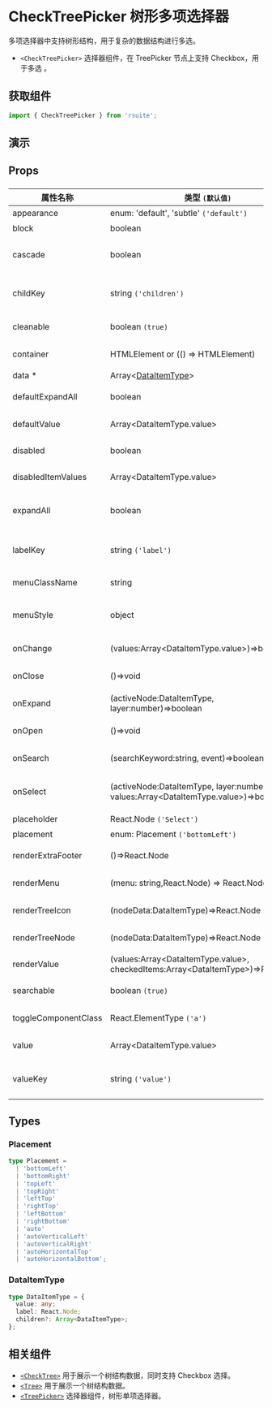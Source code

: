 # CheckTreePicker 树形多项选择器

多项选择器中支持树形结构，用于复杂的数据结构进行多选。

- `<CheckTreePicker>` 选择器组件，在 TreePicker 节点上支持 Checkbox，用于多选 。

## 获取组件

```js
import { CheckTreePicker } from 'rsuite';
```

## 演示

<!--{demo}-->

## Props

### <CheckTreePicker>

| 属性名称             | 类型 `(默认值)`                                                                              | 描述                            |
| -------------------- | -------------------------------------------------------------------------------------------- | ------------------------------- |
| appearance           | enum: 'default', 'subtle' `('default')`                                                      | 设置外观                        |
| block                | boolean                                                                                      | 堵塞整行                        |
| cascade              | boolean                                                                                      | checktree 是否级联选择          |
| childKey             | string `('children')`                                                                        | tree 数据结构 children 属性名称 |
| cleanable            | boolean `(true)`                                                                             | 是否可以清楚                    |
| container            | HTMLElement or (() => HTMLElement)                                                           | 设置渲染的容器                  |
| data \*              | Array&lt;[DataItemType](#DataItemType)&gt;                                                   | tree 数据                       |
| defaultExpandAll     | boolean                                                                                      | 默认展开所有节点                |
| defaultValue         | Array&lt;DataItemType.value&gt;                                                              | 默认选中的值                    |
| disabled             | boolean                                                                                      | 是否禁用 Picker                 |
| disabledItemValues   | Array&lt;DataItemType.value&gt;                                                              | 禁用节点列表                    |
| expandAll            | boolean                                                                                      | (受控)展示/收起所有节点         |
| labelKey             | string `('label')`                                                                           | tree 数据结构 label 属性名称    |
| menuClassName        | string                                                                                       | 选项菜单的 className            |
| menuStyle            | object                                                                                       | 应用于菜单 DOM 节点的 style     |
| onChange             | (values:Array&lt;DataItemType.value&gt;)=>boolean                                            | 数据改变的回调函数              |
| onClose              | ()=>void                                                                                     | 关闭的回调函数                  |
| onExpand             | (activeNode:DataItemType, layer:number)=>boolean                                             | 树节点展示时的回调              |
| onOpen               | ()=>void                                                                                     | 展开的回调函数                  |
| onSearch             | (searchKeyword:string, event)=>boolean                                                       | 搜索回调函数                    |
| onSelect             | (activeNode:DataItemType, layer:number, values:Array&lt;DataItemType.value&gt;)=>boolean     | 选择树节点后的回调函数          |
| placeholder          | React.Node `('Select')`                                                                      | 占位符                          |
| placement            | enum: Placement `('bottomLeft')`                                                             | 打开位置                        |
| renderExtraFooter    | ()=>React.Node                                                                               | 自定义页脚内容                  |
| renderMenu           | (menu: string,React.Node) => React.Node                                                      | 自定义渲染菜单                  |
| renderTreeIcon       | (nodeData:DataItemType)=>React.Node                                                          | 自定义渲染 图标                 |
| renderTreeNode       | (nodeData:DataItemType)=>React.Node                                                          | 自定义渲染 tree 节点            |
| renderValue          | (values:Array&lt;DataItemType.value&gt;, checkedItems:Array&lt;DataItemType&gt;)=>React.Node | 自定义渲染 placeholder          |
| searchable           | boolean `(true)`                                                                             | 是否显示搜索框                  |
| toggleComponentClass | React.ElementType `('a')`                                                                    | 为组件自定义元素类型            |
| value                | Array&lt;DataItemType.value&gt;                                                              | 当前选中的值                    |
| valueKey             | string `('value')`                                                                           | tree 数据结构 value 属性名称    |

## Types

### Placement

```ts
type Placement =
  | 'bottomLeft'
  | 'bottomRight'
  | 'topLeft'
  | 'topRight'
  | 'leftTop'
  | 'rightTop'
  | 'leftBottom'
  | 'rightBottom'
  | 'auto'
  | 'autoVerticalLeft'
  | 'autoVerticalRight'
  | 'autoHorizontalTop'
  | 'autoHorizontalBottom';
```

### DataItemType

```ts
type DataItemType = {
  value: any;
  label: React.Node;
  children?: Array<DataItemType>;
};
```

## 相关组件

- [`<CheckTree>`](./check-tree) 用于展示一个树结构数据，同时支持 Checkbox 选择。
- [`<Tree>`](./tree) 用于展示一个树结构数据。
- [`<TreePicker>`](./tree-picker) 选择器组件，树形单项选择器。
